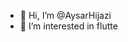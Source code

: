 - 👋 Hi, I’m @AysarHijazi
- 👀 I’m interested in flutte 


<!---
AysarHijazi/AysarHijazi is a ✨ special ✨ repository because its `README.md` (this file) appears on your GitHub profile.
You can click the Preview link to take a look at your changes.
--->
